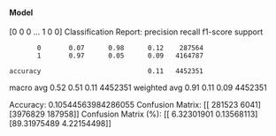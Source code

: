 #### Model
[0 0 0 ... 1 0 0]
Classification Report:
              precision    recall  f1-score   support

           0       0.07      0.98      0.12    287564
           1       0.97      0.05      0.09   4164787

    accuracy                           0.11   4452351
   macro avg       0.52      0.51      0.11   4452351
weighted avg       0.91      0.11      0.09   4452351

Accuracy: 0.10544563984286055
Confusion Matrix:
[[ 281523    6041]
 [3976829  187958]]
Confusion Matrix (%):
[[ 6.32301901  0.13568113]
 [89.31975489  4.22154498]]
